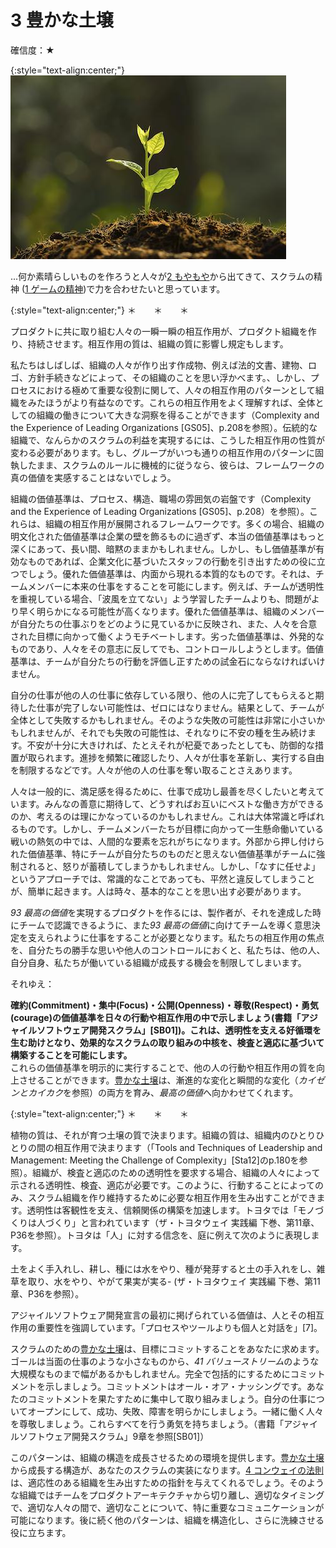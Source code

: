 # 3 豊かな土壌<br>

確信度：★<br>

{:style="text-align:center;"}
![ch02_03_3_Fertile_Soil1](Images/ch02_03_3_Fertile_Soil1.png)<br>

...何か素晴らしいものを作ろうと人々が​[2 もやもや](ch02_02_2_The_Mist.md)から出てきて、スクラムの精神 (​[1 ゲームの精神](ch01_01_1_The_Spirit_of_the_Game.md)​)で力を合わせたいと思っています。<br>

{:style="text-align:center;"}
＊　　＊　　＊<br>

プロダクトに共に取り組む人々の一瞬一瞬の相互作用が、プロダクト組織を作り、持続させます。相互作用の質は、組織の質に影響し規定もします。<br>

私たちはしばしば、組織の人々が作り出す作成物、例えば法的文書、建物、ロゴ、方針手続きなどによって、その組織のことを思い浮かべます。、しかし、プロセスにおける極めて重要な役割に関して、人々の相互作用のパターンとして組織をみたほうがより有益なのです。これらの相互作用をよく理解すれば、全体としての組織の働きについて大きな洞察を得ることができます（Complexity and the Experience of Leading Organizations [GS05]、p.208を参照）。伝統的な組織で、なんらかのスクラムの利益を実現するには、こうした相互作用の性質が変わる必要があります。もし、グループがいつも通りの相互作用のパターンに固執したまま、スクラムのルールに機械的に従うなら、彼らは、フレームワークの真の価値を実感することはないでしょう。<br>

組織の価値基準は、プロセス、構造、職場の雰囲気の岩盤です（Complexity and the Experience of Leading Organizations [GS05]、p.208）を参照）。これらは、組織の相互作用が展開されるフレームワークです。多くの場合、組織の明文化された価値基準は企業の壁を飾るものに過ぎず、本当の価値基準はもっと深くにあって、長い間、暗黙のままかもしれません。しかし、もし価値基準が有効なものであれば、企業文化に基づいたスタッフの行動を引き出すための役に立つでしょう。優れた価値基準は、内面から現れる本質的なものです。それは、チームメンバーに本来の仕事をすることを可能にします。例えば、チームが透明性を重視している場合、「波風を立てない」よう学習したチームよりも、問題がより早く明らかになる可能性が高くなります。優れた価値基準は、組織のメンバーが自分たちの仕事ぶりをどのように見ているかに反映され、また、人々を合意された目標に向かって働くようモチベートします。劣った価値基準は、外発的なものであり、人々をその意志に反してでも、コントロールしようとします。価値基準は、チームが自分たちの行動を評価し正すための試金石にならなければいけません。<br>

自分の仕事が他の人の仕事に依存している限り、他の人に完了してもらえると期待した仕事が完了しない可能性は、ゼロにはなりません。結果として、チームが全体として失敗するかもしれません。そのような失敗の可能性は非常に小さいかもしれませんが、それでも失敗の可能性は、それなりに不安の種を生み続けます。不安が十分に大きければ、たとえそれが杞憂であったとしても、防御的な措置が取られます。進捗を頻繁に確認したり、人々が仕事を革新し、実行する自由を制限するなどです。人々が他の人の仕事を奪い取ることさえあります。<br>

人々は一般的に、満足感を得るために、仕事で成功し最善を尽くしたいと考えています。みんなの善意に期待して、どうすればお互いにベストな働き方ができるのか、考えるのは理にかなっているのかもしれません。これは大体常識と呼ばれるものです。しかし、チームメンバーたちが目標に向かって一生懸命働いている戦いの熱気の中では、人間的な要素を忘れがちになります。外部から押し付けられた価値基準、特にチームが自分たちのものだと思えない価値基準がチームに強制されると、怒りが蓄積してしまうかもしれません。しかし、「なすに任せよ」というアプローチでは、常識的なことであっても、平然と違反してしまうことが、簡単に起きます。人は時々、基本的なことを思い出す必要があります。<br>

​*93 最高の価値*を実現するプロダクトを作るには、製作者が、それを達成した時にチームで認識できるように、また*93 最高の価値*に向けてチームを導く意思決定を支えられように仕事をすることが必要となります。私たちの相互作用の焦点を、自分たちの勝手な思いや他人のコントロールにおくと、私たちは、他の人、自分自身、私たちが働いている組織が成長する機会を制限してしまいます。<br>

それゆえ：<br>

**確約(Commitment)・集中(Focus)・公開(Openness)・尊敬(Respect)・勇気(courage)の価値基準を日々の行動や相互作用の中で示しましょう(書籍「アジャイルソフトウェア開発スクラム」[SB01])。これは、透明性を支える好循環を生む助けとなり、効果的なスクラムの取り組みの中核を、検査と適応に基づいて構築することを可能にします。**<br>これらの価値基準を明示的に実行することで、他の人の行動や相互作用の質を向上させることができます。[豊かな土壌](ch02_03_3_Fertile_Soil.md)は、漸進的な変化と瞬間的な変化（*カイゼンとカイカク*を参照）の両方を育み、*最高の価値*へ向かわせてくれます。<br>

{:style="text-align:center;"}
＊　　＊　　＊<br>

植物の質は、それが育つ土壌の質で決まります。組織の質は、組織内のひとりひとりの間の相互作用で決まります（「Tools and Techniques of Leadership and Management: Meeting the Challenge of Complexity」[Sta12]のp.180を参照）。組織が、検査と適応のための透明性を要求する場合、組織の人々によって示される透明性、検査、適応が必要です。このように、行動することによってのみ、スクラム組織を作り維持するために必要な相互作用を生み出すことができます。透明性は客観性を支え、信頼関係の構築を加速します。トヨタでは「モノづくりは人づくり」と言われています（ザ・トヨタウェイ 実践編 下巻、第11章、P36を参照）。トヨタは「人」に対する信念を、庭に例えて次のように表現します。<br>

土をよく手入れし、耕し、種には水をやり、種が発芽すると土の手入れをし、雑草を取り、水をやり、やがて果実が実る- (ザ・トヨタウェイ 実践編 下巻、第11章、P36を参照）。<br>

アジャイルソフトウェア開発宣言の最初に掲げられている価値は、人とその相互作用の重要性を強調しています。「プロセスやツールよりも個人と対話を」[7]。<br>

スクラムのための[豊かな土壌](ch02_03_3_Fertile_Soil.md)は、目標にコミットすることをあなたに求めます。ゴールは当面の仕事のような小さなものから、*41 バリューストリーム*のような大規模なものまで幅があるかもしれません。完全で包括的にするためにコミットメントを示しましょう。コミットメントはオール・オア・ナッシングです。あなたのコミットメントを果たすために集中して取り組みましょう。自分の仕事についてオープンにして、成功、失敗、障害を明らかにしましょう。一緒に働く人々を尊敬しましょう。これらすべてを行う勇気を持ちましょう。（書籍「アジャイルソフトウェア開発スクラム」9章を参照[SB01]）<br>

このパターンは、組織の構造を成長させるための環境を提供します。[豊かな土壌](ch02_03_3_Fertile_Soil.md)から成長する構造が、あなたのスクラムの実装になります。[4 コンウェイの法則](ch02_04_4_Conway_s_Law.md)は、適応性のある組織を生み出すための指針を与えてくれるでしょう。そのような組織ではチームをプロダクトアーキテクチャから切り離し、適切なタイミングで、適切な人々の間で、適切なことについて、特に重要なコミュニケーションが可能になります。後に続く他のパターンは、組織を構造化し、さらに洗練させる役に立ちます。<br>

